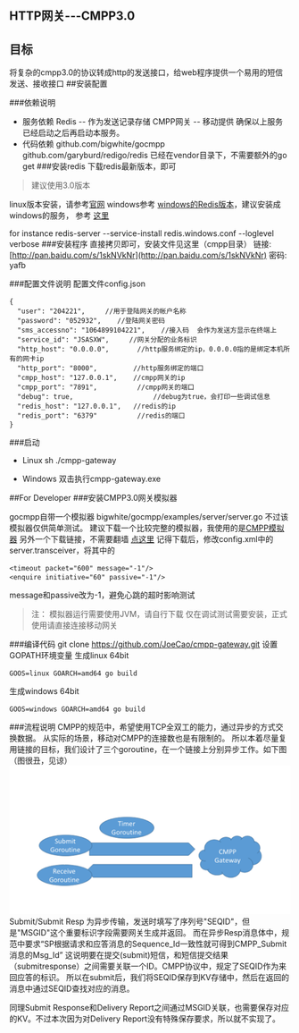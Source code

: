 HTTP网关---CMPP3.0
-------

## 目标
将复杂的cmpp3.0的协议转成http的发送接口，给web程序提供一个易用的短信发送、接收接口
##安装配置

###依赖说明
- 服务依赖
Redis -- 作为发送记录存储
CMPP网关 -- 移动提供
确保以上服务已经启动之后再启动本服务。
- 代码依赖
github.com/bigwhite/gocmpp
github.com/garyburd/redigo/redis
已经在vendor目录下，不需要额外的go get
###安装redis
下载redis最新版本，即可

> 建议使用3.0版本

linux版本安装，请参考[官网](http://redis.io/)
windows参考 [windows的Redis版本](https://github.com/MSOpenTech/redis/releases)，建议安装成windows的服务， 参考 [这里](https://raw.githubusercontent.com/MSOpenTech/redis/3.0/Windows%20Service%20Documentation.md)

for instance
redis-server --service-install redis.windows.conf --loglevel verbose
###安装程序
直接拷贝即可，安装文件见这里（cmpp目录）
链接: [http://pan.baidu.com/s/1skNVkNr](http://pan.baidu.com/s/1skNVkNr) 密码: yafb

###配置文件说明
配置文件config.json

	{
	  "user": "204221",     //用于登陆网关的帐户名称
	  "password": "052932",    //登陆网关密码
	  "sms_accessno": "1064899104221",    //接入码  会作为发送方显示在终端上
	  "service_id": "JSASXW",     //网关分配的业务标识
	  "http_host": "0.0.0.0",       //http服务绑定的ip，0.0.0.0指的是绑定本机所有的网卡ip
	  "http_port": "8000",         //http服务绑定的端口
	  "cmpp_host": "127.0.0.1",    //cmpp网关的ip
	  "cmpp_port": "7891",          //cmpp网关的端口
	  "debug": true,                    //debug为true，会打印一些调试信息
	  "redis_host": "127.0.0.1",   //redis的ip
	  "redis_port": "6379"          //redis的端口
	}

###启动

- Linux
  sh ./cmpp-gateway

- Windows
  双击执行cmpp-gateway.exe


##For Developer
###安装CMPP3.0网关模拟器


gocmpp自带一个模拟器 bigwhite/gocmpp/examples/server/server.go
不过该模拟器仅供简单测试。
建议下载一个比较完整的模拟器，我使用的是[CMPP模拟器](https://sites.google.com/site/cimpleteam/gateway/cmppsimulator)
另外一个下载链接，不需要翻墙  [点这里](http://www.simpleteam.com/doku.php?id=message:cmpp_simulator)
记得下载后，修改config.xml中的server.transceiver，将其中的

    <timeout packet="600" message="-1"/>
	<enquire initiative="60" passive="-1"/>
message和passive改为-1，避免心跳的超时影响测试

> 注：
>  模拟器运行需要使用JVM，请自行下载
>  仅在调试测试需要安装，正式使用请直接连接移动网关

###编译代码
git clone https://github.com/JoeCao/cmpp-gateway.git
设置GOPATH环境变量
生成linux 64bit

    GOOS=linux GOARCH=amd64 go build

生成windows 64bit

    GOOS=windows GOARCH=amd64 go build


###流程说明
CMPP的规范中，希望使用TCP全双工的能力，通过异步的方式交换数据。
从实际的场景，移动对CMPP的连接数也是有限制的。
所以本着尽量复用链接的目标，我们设计了三个goroutine，在一个链接上分别异步工作。如下图（图很丑，见谅）
![Alt text](./ne1.png)
Submit/Submit Resp 为异步传输，发送时填写了序列号"SEQID"，但是"MSGID"这个重要标识字段需要网关生成并返回。
而在异步Resp消息体中，规范中要求“SP根据请求和应答消息的Sequence_Id一致性就可得到CMPP_Submit消息的Msg_Id”
这说明要在提交(submit)短信，和短信提交结果（submitresponse）之间需要关联一个ID。CMPP协议中，规定了SEQID作为来回应答的标识。
所以在submit后，我们将SEQID保存到KV存储中，然后在返回的消息中通过SEQID查找对应的消息。

同理Submit Response和Delivery Report之间通过MSGID关联，也需要保存对应的KV。不过本次因为对Delivery Report没有特殊保存要求，所以就不实现了。